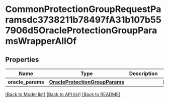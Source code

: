 # CommonProtectionGroupRequestParamsdc3738211b78497fA31b107b557906d5OracleProtectionGroupParamsWrapperAllOf


## Properties
Name | Type | Description | Notes
------------ | ------------- | ------------- | -------------
**oracle_params** | [**OracleProtectionGroupParams**](OracleProtectionGroupParams.md) |  | [optional] 

[[Back to Model list]](../README.md#documentation-for-models) [[Back to API list]](../README.md#documentation-for-api-endpoints) [[Back to README]](../README.md)


